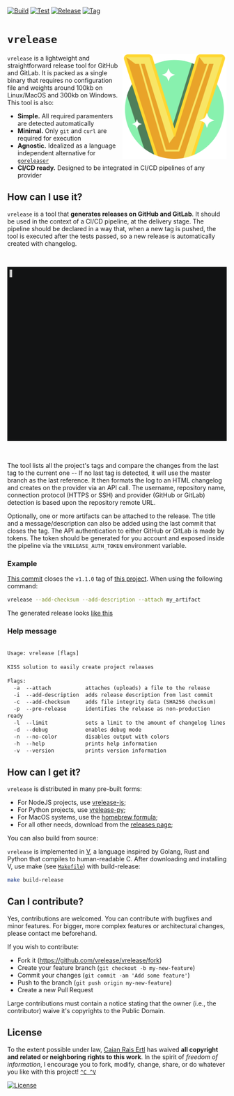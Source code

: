 [![Build][gh-build-shield]][gh-build-url]
[![Test][gh-test-shield]][gh-test-url]
[![Release][gh-release-shield]][gh-release-url]
[![Tag][tag-shield]][tag-url]

# `vrelease`

<img src=".docs/icon.svg" height="240px" align="right"/>

`vrelease` is a lightweight and straightforward release tool for GitHub and
GitLab. It is packed as a single binary that requires no configuration file and
weights around 100kb on Linux/MacOS and 300kb on Windows. This tool is also:

- **Simple.** All required paramenters are detected automatically
- **Minimal.** Only `git` and `curl` are required for execution
- **Agnostic.** Idealized as a language independent alternative for [`goreleaser`][goreleaser]
- **CI/CD ready.** Designed to be integrated in CI/CD pipelines of any provider

[gh-build-shield]: https://img.shields.io/github/workflow/status/caian-org/vrelease/build?label=build&logo=github&style=flat-square
[gh-build-url]: https://github.com/caian-org/vrelease/actions/workflows/build-many.yml

[gh-test-shield]: https://img.shields.io/github/workflow/status/caian-org/vrelease/test?label=test&logo=github&style=flat-square
[gh-test-url]: https://github.com/caian-org/vrelease/actions/workflows/test-many.yml

[gh-release-shield]: https://img.shields.io/github/workflow/status/caian-org/vrelease/release?label=release&logo=github&style=flat-square
[gh-release-url]: https://github.com/caian-org/vrelease/actions/workflows/release-all.yml

[tag-shield]: https://img.shields.io/github/tag/caian-org/vrelease.svg?logo=git&logoColor=FFF&style=flat-square
[tag-url]: https://github.com/caian-org/vrelease/releases

[goreleaser]: https://github.com/goreleaser/goreleaser


## How can I use it?

`vrelease` is a tool that **generates releases on GitHub and GitLab**. It
should be used in the context of a CI/CD pipeline, at the delivery stage. The
pipeline should be declared in a way that, when a new tag is pushed, the tool
is executed after the tests passed, so a new release is automatically created
with changelog.

<br/>
<p align="center">
  <a href="https://asciinema.org/a/412861" target="_blank"><img src=".docs/demo.gif" height="400px"></a>
</p>
<br/>

The tool lists all the project's tags and compare the changes from the last tag
to the current one -- If no last tag is detected, it will use the master branch
as the last reference. It then formats the log to an HTML changelog and creates
on the provider via an API call. The username, repository name, connection
protocol (HTTPS or SSH) and provider (GitHub or GitLab) detection is based upon
the repository remote URL.

Optionally, one or more artifacts can be attached to the release. The title and
a message/description can also be added using the last commit that closes the
tag. The API authentication to either GitHub or GitLab is made by tokens. The
token should be generated for you account and exposed inside the pipeline via
the `VRELEASE_AUTH_TOKEN` environment variable.


### Example

[This commit][ex-commit] closes the `v1.1.0` tag of [this project][ex-proj].
When using the following command:

```sh
vrelease --add-checksum --add-description --attach my_artifact
```

The generated release looks [like this][ex-release]

[ex-commit]: https://github.com/vrelease/vrtp/commit/6174cf7f03f741e4652d70e85a633277ce5f1069
[ex-proj]: https://github.com/vrelease/vrtp
[ex-release]: https://github.com/vrelease/vrtp/releases/tag/v1.1.0


### Help message

```

Usage: vrelease [flags]

KISS solution to easily create project releases

Flags:
  -a  --attach           attaches (uploads) a file to the release
  -i  --add-description  adds release description from last commit
  -c  --add-checksum     adds file integrity data (SHA256 checksum)
  -p  --pre-release      identifies the release as non-production ready
  -l  --limit            sets a limit to the amount of changelog lines
  -d  --debug            enables debug mode
  -n  --no-color         disables output with colors
  -h  --help             prints help information
  -v  --version          prints version information

```


## How can I get it?

`vrelease` is distributed in many pre-built forms:

- For NodeJS projects, use [vrelease-js][vr-js];
- For Python projects, use [vrelease-py][vr-py];
- For MacOS systems, use the [homebrew formula][vr-brew];
- For all other needs, download from the [releases page][vr-rels];

[vr-js]: https://github.com/vrelease/vrelease-js
[vr-py]: https://github.com/vrelease/vrelease-py
[vr-brew]: https://github.com/vrelease/homebrew-formula
[vr-rels]: https://github.com/vrelease/vrelease/releases

You can also build from source:

`vrelease` is implemented in [V][vlang], a language inspired by Golang, Rust
and Python that compiles to human-readable C. After downloading and installing
V, use make (see [`Makefile`][makefile]) with build-release:

```sh
make build-release
```

[vlang]: https://github.com/vlang/v
[makefile]: https://github.com/vrelease/vrelease/blob/master/Makefile


## Can I contribute?

Yes, contributions are welcomed. You can contribute with bugfixes and minor
features. For bigger, more complex features or architectural changes, please
contact me beforehand.

If you wish to contribute:

- Fork it (https://github.com/vrelease/vrelease/fork)
- Create your feature branch (`git checkout -b my-new-feature`)
- Commit your changes (`git commit -am 'Add some feature'`)
- Push to the branch (`git push origin my-new-feature`)
- Create a new Pull Request

Large contributions must contain a notice stating that the owner (i.e., the
contributor) waive it's copyrights to the Public Domain.


## License

To the extent possible under law, [Caian Rais Ertl][me] has waived __all
copyright and related or neighboring rights to this work__. In the spirit of
_freedom of information_, I encourage you to fork, modify, change, share, or do
whatever you like with this project! [`^C ^V`][kopimi]

[![License][cc-shield]][cc-url]

[me]: https://github.com/caiertl
[cc-shield]: https://forthebadge.com/images/badges/cc-0.svg
[cc-url]: http://creativecommons.org/publicdomain/zero/1.0

[kopimi]: https://kopimi.com
